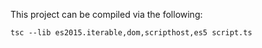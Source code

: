 
This project can be compiled via the following:

    tsc --lib es2015.iterable,dom,scripthost,es5 script.ts
